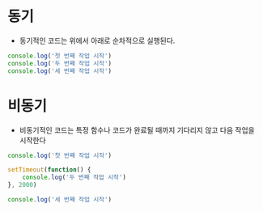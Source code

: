 # 동기
- 동기적인 코드는 위에서 아래로 순차적으로 실행된다.
```js
console.log('첫 번째 작업 시작')
console.log('두 번째 작업 시작')
console.log('세 번째 작업 시작')
```
# 비동기
- 비동기적인 코드는 특정 함수나 코드가 완료될 때까지 기다리지 않고 다음 작업을 시작한다
```js
console.log('첫 번째 작업 시작')

setTimeout(function() {
    console.log('두 번째 작업 시작')
}, 2000)

console.log('세 번째 작업 시작')
```
